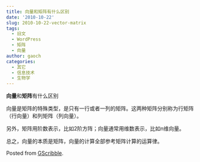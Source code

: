 ```yaml
---
title: 向量和矩阵有什么区别
date: '2010-10-22'
slug: 2010-10-22-vector-matrix
tags:
  - 旧文
  - WordPress
  - 矩阵
  - 向量
author: gaoch
categories:
  - 其它
  - 信息技术
  - 生物学
---
```



**向量**和**矩阵**有什么区别

向量是矩阵的特殊类型，是只有一行或者一列的矩阵。这两种矩阵分别称为行矩阵（行向量）和列矩阵（列向量）。

另外，矩阵用阶数表示，比如2阶方阵；向量通常用维数表示，比如n维向量。

总之，向量的本质是矩阵，向量的计算全部参考矩阵计算的运算律。

Posted from [GScribble](http://sourceforge.net/projects/gscribble/).
